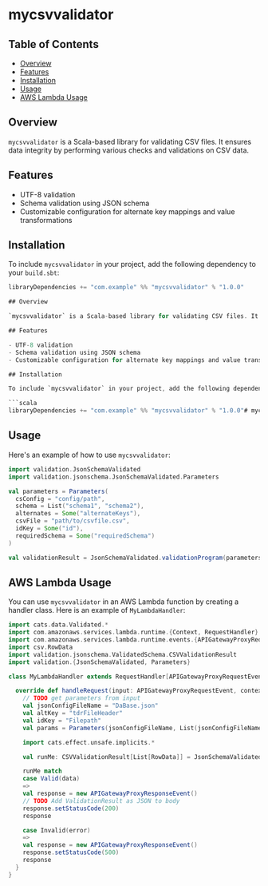 # mycsvvalidator

## Table of Contents
- [Overview](#overview)
- [Features](#features)
- [Installation](#installation)
- [Usage](#usage)
- [AWS Lambda Usage](#aws-lambda-usage)

## Overview

`mycsvvalidator` is a Scala-based library for validating CSV files. It ensures data integrity by performing various checks and validations on CSV data.

## Features

- UTF-8 validation
- Schema validation using JSON schema
- Customizable configuration for alternate key mappings and value transformations

## Installation

To include `mycsvvalidator` in your project, add the following dependency to your `build.sbt`:

```scala
libraryDependencies += "com.example" %% "mycsvvalidator" % "1.0.0"

## Overview

`mycsvvalidator` is a Scala-based library for validating CSV files. It ensures data integrity by performing various checks and validations on CSV data.

## Features

- UTF-8 validation
- Schema validation using JSON schema
- Customizable configuration for alternate key mappings and value transformations

## Installation

To include `mycsvvalidator` in your project, add the following dependency to your `build.sbt`:

```scala
libraryDependencies += "com.example" %% "mycsvvalidator" % "1.0.0"# mycsvvalidator
```
## Usage

Here's an example of how to use `mycsvvalidator`:

```scala
import validation.JsonSchemaValidated
import validation.jsonschema.JsonSchemaValidated.Parameters

val parameters = Parameters(
  csConfig = "config/path",
  schema = List("schema1", "schema2"),
  alternates = Some("alternateKeys"),
  csvFile = "path/to/csvfile.csv",
  idKey = Some("id"),
  requiredSchema = Some("requiredSchema")
)

val validationResult = JsonSchemaValidated.validationProgram(parameters).unsafeRunSync()
```

## AWS Lambda Usage

You can use `mycsvvalidator` in an AWS Lambda function by creating a handler class. Here is an example of `MyLambdaHandler`:

```scala
import cats.data.Validated.*
import com.amazonaws.services.lambda.runtime.{Context, RequestHandler}
import com.amazonaws.services.lambda.runtime.events.{APIGatewayProxyRequestEvent, APIGatewayProxyResponseEvent}
import csv.RowData
import validation.jsonschema.ValidatedSchema.CSVValidationResult
import validation.{JsonSchemaValidated, Parameters}

class MyLambdaHandler extends RequestHandler[APIGatewayProxyRequestEvent, APIGatewayProxyResponseEvent] {

  override def handleRequest(input: APIGatewayProxyRequestEvent, context: Context): APIGatewayProxyResponseEvent = {
    // TODO get parameters from input
    val jsonConfigFileName = "DaBase.json"
    val altKey = "tdrFileHeader"
    val idKey = "Filepath"
    val params = Parameters(jsonConfigFileName, List(jsonConfigFileName, jsonConfigFileName), Some(altKey), "sample.csv", Some(idKey), Some(jsonConfigFileName))

    import cats.effect.unsafe.implicits.*

    val runMe: CSVValidationResult[List[RowData]] = JsonSchemaValidated.validationProgram(params).unsafeRunSync()

    runMe match
    case Valid(data)
    =>
    val response = new APIGatewayProxyResponseEvent()
    // TODO Add ValidationResult as JSON to body
    response.setStatusCode(200)
    response

    case Invalid(error)
    =>
    val response = new APIGatewayProxyResponseEvent()
    response.setStatusCode(500)
    response
  }
}
```
